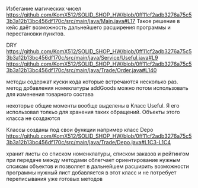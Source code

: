 Избегание магических чисел
https://github.com/KomX512/SOLID_SHOP_HW/blob/0ff11cf2adb3276a75c53b3a12b13bc456df170c/src/main/java/Main.java#L17
Такое решение в кейс даёт возможность дальнейшего расширения программы и перестановки пунктов.

DRY
https://github.com/KomX512/SOLID_SHOP_HW/blob/0ff11cf2adb3276a75c53b3a12b13bc456df170c/src/main/java/Service/Useful.java#L9
https://github.com/KomX512/SOLID_SHOP_HW/blob/0ff11cf2adb3276a75c53b3a12b13bc456df170c/src/main/java/Trade/Order.java#L140

методы содержат куски кода которые встречаются несколько раз.
метод добавления номеклатуры addGoods можно потом использовать для изменения товарного состава

некоторые общие моменты вообще выделены в Класс Useful. Я его использовал толкьо для хранения таких обращений. Объекты этого класса не создаются

Классы созданы под свои функции
например класс Depo
https://github.com/KomX512/SOLID_SHOP_HW/blob/0ff11cf2adb3276a75c53b3a12b13bc456df170c/src/main/java/Trade/Depo.java#L1C3-L1C4

хранит листы со списком номенклатуры, списком заказов и рейтингом
при передаче между методами облегчает ориентирование нужным спсикам объектов
и позволяет в дальнейшем расширить возможности программы
нужный лист добавляется в этот класс и не потребует переписывания уже готовых методов

